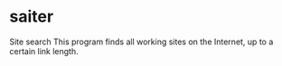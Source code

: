 # saiter
Site search
This program finds all working sites on the Internet, up to a certain link length.
